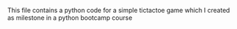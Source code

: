 
This file contains a python code for a simple tictactoe game which I created as milestone in a python bootcamp course

